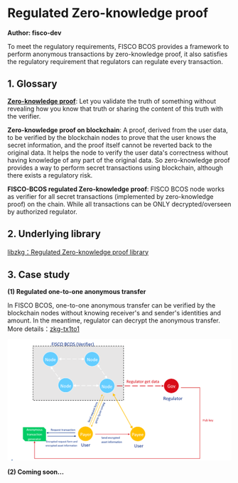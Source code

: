 # Regulated Zero-knowledge proof
**Author: fisco-dev**  

To meet the regulatory requirements, FISCO BCOS provides a framework to perform anonymous transactions by zero-knowledge proof, it also satisfies the regulatory requirement that regulators can regulate every transaction.

## 1. Glossary

**[Zero-knowledge proof](#https://en.wikipedia.org/wiki/Zero-knowledge_proof)**: Let you validate the truth of something without revealing how you know that truth or sharing the content of this truth with the verifier.

**Zero-knowledge proof on blockchain**: A proof, derived from the user data, to be verified by the blockchain nodes to prove that the user knows the secret information, and the proof itself cannot be reverted back to the original data. It helps the node to verify the user data's correctness without having knowledge of any part of the original data. So zero-knowledge proof provides a way to perform secret transactions using blockchain, although there exists a regulatory risk.

**FISCO-BCOS regulated Zero-knowledge proof**: FISCO BCOS node works as verifier for all secret transactions (implemented by zero-knowledge proof) on the chain. While all transactions can be ONLY decrypted/overseen by  authorized regulator.

## 2. Underlying library

[libzkg：Regulated Zero-knowledge proof library](https://github.com/FISCO-BCOS/libzkg)

## 3. Case study

**(1) Regulated one-to-one anonymous transfer**

In FISCO BCOS, one-to-one anonymous transfer can be verified by the blockchain nodes without knowing receiver's and sender's identities and amount. In the meantime, regulator can decrypt the anonymous transfer. More details：[zkg-tx1to1](https://github.com/FISCO-BCOS/zkg-tx1to1)

![](assets/1-1_anonymous_transfer.png)

**(2) Coming soon...**